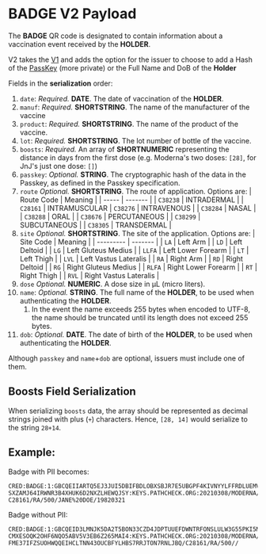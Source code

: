 # **BADGE V2** Payload

The **BADGE** QR code is designated to contain information about a vaccination event received by the **HOLDER**. 

V2 takes the [V1](badge.1.md) and adds the option for the issuer to choose to add a Hash of the [PassKey](passkey.1.md) (more private) or the Full Name and DoB of the **Holder**

Fields in the **serialization** order:
1. `date`: *Required.* **DATE**. The date of vaccination of the **HOLDER**.
1. `manuf`: *Required.* **SHORTSTRING**. The name of the manufacturer of the vaccine
1. `product`: *Required.* **SHORTSTRING**. The name of the product of the vaccine.
1. `lot`: *Required.* **SHORTSTRING**. The lot number of bottle of the vaccine.
1. `boosts`: *Required.* An array of **SHORTNUMERIC** representing the distance in days from the first dose (e.g. Moderna's two doses: `[28]`, for JnJ's just one dose: `[]`)
1. `passkey`: *Optional.* **STRING**. The cryptographic hash of the data in the Passkey, as defined in the Passkey specification.
1. `route` *Optional.* **SHORTSTRING**. The route of application. Options are:
    | Route Code | Meaning |
    | ----- | ------- |
    | `C38238` | INTRADERMAL |
    | `C28161` | INTRAMUSCULAR
    | `C38276` | INTRAVENOUS |
    | `C38284` | NASAL |
    | `C38288` | ORAL |
    | `C38676` | PERCUTANEOUS |
    | `C38299` | SUBCUTANEOUS |
    | `C38305` | TRANSDERMAL |
1. `site` *Optional.* **SHORTSTRING**. The site of the application. Options are:
    | Site Code | Meaning |
    | --------- | ------- |
    | `LA` | Left Arm |
    | `LD` | Left Deltoid |
    | `LG` | Left Gluteus Medius |
    | `LLFA` | Left Lower Forearm |
    | `LT` | Left Thigh |
    | `LVL` | Left Vastus Lateralis |
    | `RA` | Right Arm |
    | `RD` | Right Deltoid |
    | `RG` | Right Gluteus Medius |
    | `RLFA` | Right Lower Forearm |
    | `RT` | Right Thigh |
    | `RVL` | Right Vastus Lateralis |
1. `dose` *Optional.* **NUMERIC**. A dose size in μL (micro liters).
1. `name`: *Optional.* **STRING**. The full name of the **HOLDER**, to be used when authenticating the **HOLDER**.
    1. In the event the name exceeds 255 bytes when encoded to UTF-8, the name should be truncated until its length does not exceed 255 bytes.
1. `dob`: *Optional.* **DATE**. The date of birth of the **HOLDER**, to be used when authenticating the **HOLDER**.

Although `passkey` and `name`+`dob` are optional, issuers must include one of them. 

## Boosts Field Serialization
When serializing `boosts` data, the array should be represented as decimal
strings joined with plus (`+`) characters. Hence, `[28, 14]` would serialize to
the string `28+14`.

## Example:

Badge with PII becomes: 

```
CRED:BADGE:1:GBCQEIIARTQ5EJ3JUI5DBIFBDLOBXSBJR7E5UBGPF4KIVNYYLFFRDLUEMVKQEICFSGO76HXUZGFVRWV2
SXZAMJ64IRWNR3B4XHUK6D2NXZLHEWQJSY:KEYS.PATHCHECK.ORG:20210308/MODERNA/COVID19/012L20A/28//
C28161/RA/500/JANE%20DOE/19820321
```

Badge without PII: 

```
CRED:BADGE:1:GBCQEID3LMNJK5DA2T5BON33CZD4JDPTUUEFDWNTRFONSLULW3G55PKI5MBCCAERZSGL2VDXGC5VIOIE
CMXESOQK2OHF6NQO5ABV5V3EB6Z265MAI4:KEYS.PATHCHECK.ORG:20210308/MODERNA/COVID19/012L20A/28/IFF
FME37IFZSUOHWQQEIHCLTNN43OUCBFYLHBS7RRJTON7RNLJBQ/C28161/RA/500//
```

